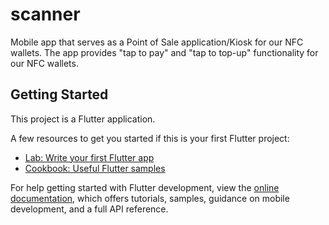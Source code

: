 # scanner
Mobile app that serves as a Point of Sale application/Kiosk for our NFC wallets. 
The app provides "tap to pay" and "tap to top-up" functionality for our NFC wallets.


## Getting Started

This project is a Flutter application.

A few resources to get you started if this is your first Flutter project:

- [Lab: Write your first Flutter app](https://docs.flutter.dev/get-started/codelab)
- [Cookbook: Useful Flutter samples](https://docs.flutter.dev/cookbook)

For help getting started with Flutter development, view the
[online documentation](https://docs.flutter.dev/), which offers tutorials,
samples, guidance on mobile development, and a full API reference.
